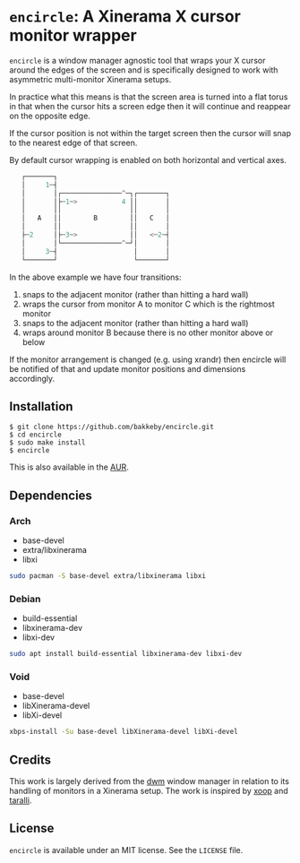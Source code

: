 # `encircle`: A Xinerama X cursor monitor wrapper

`encircle` is a window manager agnostic tool that wraps your X cursor around the
edges of the screen and is specifically designed to work with asymmetric
multi-monitor Xinerama setups.

In practice what this means is that the screen area is turned into a flat
torus in that when the cursor hits a screen edge then it will continue and
reappear on the opposite edge.

If the cursor position is not within the target screen then the cursor will
snap to the nearest edge of that screen.

By default cursor wrapping is enabled on both horizontal and vertical axes.

```c
   ┌───────┐
   │     1┄┤
   │       │┌───────────────^─┐┌───────┐
   │       │├┄1┄>           4 ││       │
   │       ││                 ││       │
   │   A   ││        B        ││   C   │
   │       ││                 ││       │
   ├┄2     │├┄3┄>             ││   <┄2┄┤
   │       │└───────────────^─┘│       │
   │     3┄┤                   │       │
   └───────┘                   └───────┘
```

In the above example we have four transitions:
   1) snaps to the adjacent monitor (rather than hitting a hard wall)
   2) wraps the cursor from monitor A to monitor C which is the rightmost monitor
   3) snaps to the adjacent monitor (rather than hitting a hard wall)
   4) wraps around monitor B because there is no other monitor above or below

If the monitor arrangement is changed (e.g. using xrandr) then encircle will be
notified of that and update monitor positions and dimensions accordingly.

## Installation

```
$ git clone https://github.com/bakkeby/encircle.git
$ cd encircle
$ sudo make install
$ encircle
```

This is also available in the [AUR](https://aur.archlinux.org/packages/encircle).

## Dependencies

### Arch

- base-devel
- extra/libxinerama
- libxi

```sh
sudo pacman -S base-devel extra/libxinerama libxi
```

### Debian

- build-essential
- libxinerama-dev
- libxi-dev

```sh
sudo apt install build-essential libxinerama-dev libxi-dev
```

### Void

- base-devel
- libXinerama-devel
- libXi-devel

```sh
xbps-install -Su base-devel libXinerama-devel libXi-devel
```

## Credits

This work is largely derived from the [dwm](https://dwm.suckless.org/) window manager in relation
to its handling of monitors in a Xinerama setup. The work is inspired by
[xoop](https://mcol.xyz/code/xoop/) and [taralli](https://github.com/kmcallister/taralli).

## License

`encircle` is available under an MIT license. See the `LICENSE` file.
